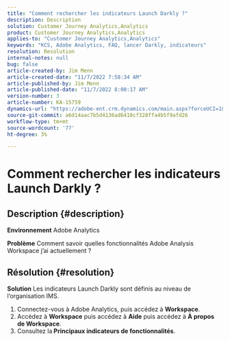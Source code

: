 ```yaml
---
title: "Comment rechercher les indicateurs Launch Darkly ?"
description: Description
solution: Customer Journey Analytics,Analytics
product: Customer Journey Analytics,Analytics
applies-to: "Customer Journey Analytics,Analytics"
keywords: "KCS, Adobe Analytics, FAQ, lancer Darkly, indicateurs"
resolution: Resolution
internal-notes: null
bug: false
article-created-by: Jim Menn
article-created-date: "11/7/2022 7:58:34 AM"
article-published-by: Jim Menn
article-published-date: "11/7/2022 8:00:17 AM"
version-number: 3
article-number: KA-15759
dynamics-url: "https://adobe-ent.crm.dynamics.com/main.aspx?forceUCI=1&pagetype=entityrecord&etn=knowledgearticle&id=0b8172f4-715e-ed11-9561-6045bd0065f9"
source-git-commit: a6d14aac7b5d4136ad6410cf328ffa4b5f9afd26
workflow-type: tm+mt
source-wordcount: '77'
ht-degree: 3%

---
```


# Comment rechercher les indicateurs Launch Darkly ?

## Description {#description}


<b>Environnement</b>
Adobe Analytics

<b>Problème</b>
Comment savoir quelles fonctionnalités Adobe Analysis Workspace j’ai actuellement ?


## Résolution {#resolution}


<b>Solution</b>
Les indicateurs Launch Darkly sont définis au niveau de l’organisation IMS.

1. Connectez-vous à Adobe Analytics, puis accédez à <b>Workspace</b>.
2. Accédez à <b>Workspace</b> puis accédez à <b>Aide</b> puis accédez à <b>À propos de Workspace</b>.
3. Consultez la<b> Principaux indicateurs de fonctionnalités</b>.

